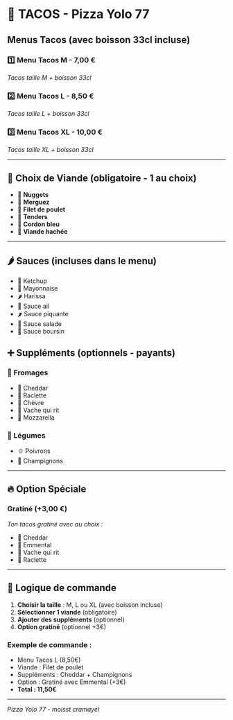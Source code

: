 # 🌮 TACOS - Pizza Yolo 77

## **Menus Tacos** (avec boisson 33cl incluse)

### 1️⃣ Menu Tacos M - 7,00 €
*Tacos taille M + boisson 33cl*

### 2️⃣ Menu Tacos L - 8,50 €  
*Tacos taille L + boisson 33cl*

### 3️⃣ Menu Tacos XL - 10,00 €
*Tacos taille XL + boisson 33cl*

---

## 🍖 **Choix de Viande** (obligatoire - 1 au choix)

- 🍗 **Nuggets**
- 🌭 **Merguez**  
- 🐔 **Filet de poulet**
- 🍗 **Tenders**
- 🥩 **Cordon bleu**
- 🍖 **Viande hachée**

---

## 🌶️ **Sauces** (incluses dans le menu)

- 🍅 Ketchup
- 🥄 Mayonnaise
- 🌶️ Harissa
- 🧄 Sauce ail
- 🌶️ Sauce piquante
- 🥗 Sauce salade
- 🧈 Sauce boursin

## ➕ **Suppléments** (optionnels - payants)

### 🧀 Fromages
- 🧀 Cheddar
- 🧀 Raclette  
- 🐐 Chèvre
- 🧀 Vache qui rit
- 🧀 Mozzarella

### 🥬 Légumes
- 🫑 Poivrons
- 🍄 Champignons

---

## 🔥 **Option Spéciale**

### **Gratiné** (+3,00 €)
*Ton tacos gratiné avec au choix :*
- 🧀 Cheddar
- 🧀 Emmental  
- 🧀 Vache qui rit
- 🧀 Raclette

---

## 📝 **Logique de commande**

1. **Choisir la taille** : M, L ou XL (avec boisson incluse)
2. **Sélectionner 1 viande** (obligatoire)
3. **Ajouter des suppléments** (optionnel)
4. **Option gratiné** (optionnel +3€)

### Exemple de commande :
- Menu Tacos L (8,50€)
- Viande : Filet de poulet
- Suppléments : Cheddar + Champignons
- Option : Gratiné avec Emmental (+3€)
- **Total : 11,50€**

---
*Pizza Yolo 77 - moisst cramayel*